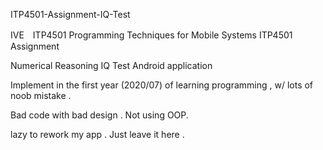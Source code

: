ITP4501-Assignment-IQ-Test

IVE　ITP4501 Programming Techniques for Mobile Systems
ITP4501 Assignment

Numerical Reasoning IQ Test Android application

Implement in the first year (2020/07) of learning programming , w/ lots of noob mistake .

Bad code with bad design . Not using OOP.

lazy to rework my app . Just leave it here .
